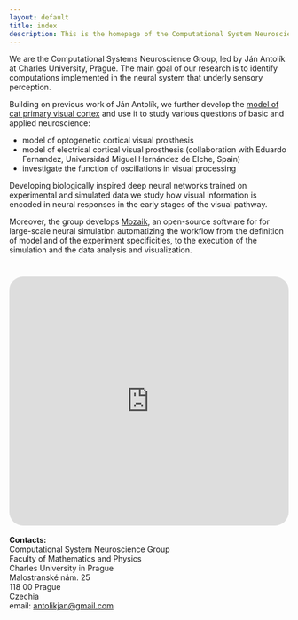 ```yaml
---
layout: default
title: index
description: This is the homepage of the Computational System Neuroscience Group of Charles University, Prague. From here you can find our information about our research projects, software, publications, and project proposals.
---
```


We are the Computational Systems Neuroscience Group, led by Ján Antolík at Charles University, Prague. The main goal of our research is to identify computations implemented in the neural system that underly sensory perception.

Building on previous work of Ján Antolík, we further develop the <a href="https://www.biorxiv.org/content/10.1101/416156v4">model of cat primary visual cortex</a> and use it to study various questions of basic and applied neuroscience:

- model of optogenetic cortical visual prosthesis
- model of electrical cortical visual prosthesis (collaboration with Eduardo Fernandez, Universidad Miguel Hernández de Elche, Spain)
- investigate the function of oscillations in visual processing


Developing biologically inspired deep neural networks trained on experimental and simulated data we study how visual information is encoded in neural responses in the early stages of the visual pathway.

Moreover, the group develops [Mozaik](/software.html), an open-source software for for large-scale neural simulation automatizing the workflow from the definition of model and of the experiment specificities, to the execution of the simulation and the data analysis and visualization.

<div style="margin-top:40px">
    <div style="display:inline-block, width:60%">
        <div class="mapouter">
            <div class="gmap_canvas">
                <iframe src="https://www.google.com/maps/embed?pb=!1m14!1m8!1m3!1d2559.8947125084264!2d14.4006772!3d50.0882581!3m2!1i1024!2i768!4f13.1!3m3!1m2!1s0x0%3A0xdbc36558fd05ccd7!2sUniverzita%20Karlova%2C%20Matematicko-fyzik%C3%A1ln%C3%AD%20fakulta%2C%20Informatick%C3%A1%20sekce!5e0!3m2!1sit!2scz!4v1614553843320!5m2!1sit!2scz" height="450" style="border-radius:25px; border:0; width:100%" allowfullscreen="" loading="lazy"></iframe> 
            </div>
        </div>
    <div style="width:30%, padding-left:50px, display:inline-block">
        <br>
        <b>Contacts:</b>
        <br>
        Computational System Neuroscience Group <br>
        Faculty of Mathematics and Physics<br>
        Charles University in Prague<br>
        Malostranské nám. 25<br>
        118 00 Prague<br>
        Czechia<br>
        email: <a href="mailto:antolikjan@gmail.com">antolikjan@gmail.com</a>
    </div>
</div>

